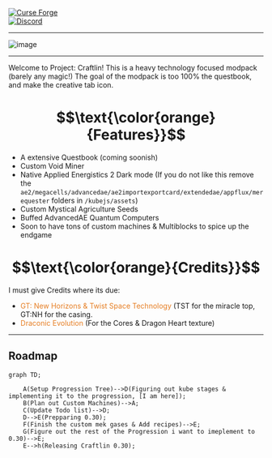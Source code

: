 [![Curse Forge](https://cf.way2muchnoise.eu/full_1144729_downloads.svg)](https://www.curseforge.com/minecraft/modpacks/project-craftlin)     
<a href="https://discord.gg/JrGHwStyDa"><img src="https://img.shields.io/discord/1258199696451833996?color=5464ec&label=Discord&style=for-the-badge" alt="Discord"></a><br>


* * *

![image](https://media.forgecdn.net/attachments/description/1144729/description_1e6c3c33-fdf4-446b-ba73-3a84de02f0bf.png)

* * *

Welcome to Project: Craftlin! This is a heavy technology focused modpack (barely any magic!) The goal of the modpack is too 100% the questbook, and make the creative tab icon.

# $$\text{\color{orange}{Features}}$$

*   A extensive Questbook (coming soonish)
*   Custom Void Miner
*   Native Applied Energistics 2 Dark mode (If you do not like this remove the `ae2/megacells/advancedae/ae2importexportcard/extendedae/appflux/merequester` folders in `/kubejs/assets`)
*   Custom Mystical Agriculture Seeds
*   Buffed AdvancedAE Quantum Computers
*   Soon to have tons of custom machines & Multiblocks to spice up the endgame

# $$\text{\color{orange}{Credits}}$$

I must give Credits where its due:

*   <span style="color:#e67e23">GT: New Horizons &amp; Twist Space Technology</span> (TST for the miracle top, GT:NH for the casing.
*   <span style="color:#e67e23">Draconic Evolution</span> (For the Cores & Dragon Heart texture)




* * *

## Roadmap

```mermaid
graph TD;
 
    A(Setup Progression Tree)-->D(Figuring out kube stages & implementing it to the progression, [I am here]);
    B(Plan out Custom Machines)-->A;
    C(Update Todo list)-->D;
    D-->E(Prepparing 0.30);
    F(Finish the custom mek gases & Add recipes)-->E;
    G(Figure out the rest of the Progression i want to imeplement to 0.30)-->E;
    E-->h(Releasing Craftlin 0.30);
```
